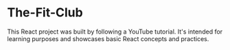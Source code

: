 # The-Fit-Club
This React project was built by following a YouTube tutorial. It's intended for learning purposes and showcases basic React concepts and practices.
